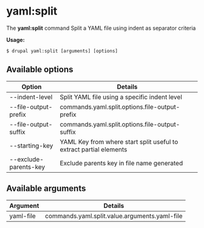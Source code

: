 # yaml:split
The **yaml:split** command Split a YAML file using indent as separator criteria

**Usage:**
```
$ drupal yaml:split [arguments] [options] 
```

## Available options
Option | Details
-------|-------------
--indent-level | Split YAML file using a specific indent level
--file-output-prefix | commands.yaml.split.options.file-output-prefix
--file-output-suffix | commands.yaml.split.options.file-output-suffix
--starting-key | YAML Key from where start split useful to extract partial elements
--exclude-parents-key | Exclude parents key in file name generated

## Available arguments
Argument | Details
---------|-------------
yaml-file | commands.yaml.split.value.arguments.yaml-file
